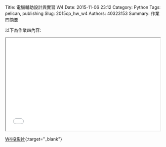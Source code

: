 Title: 電腦輔助設計與實習  W4
Date: 2015-11-06 23:12
Category: Python
Tags: pelican, publishing
Slug: 2015cp_hw_w4
Authors: 40323153
Summary: 作業四摘要

以下為作業四內容:

<iframe src="40323153_cp_w4_p.html" width="500" height="300"></iframe>

[W4投影片](40323153_cp_w4_p.html){:target="_blank"}



